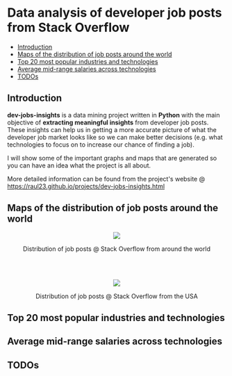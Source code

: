 # Data analysis of developer job posts from Stack Overflow

<!-- TOC depthFrom:2 depthTo:6 withLinks:1 updateOnSave:1 orderedList:0 -->

- [Introduction](#introduction)
- [Maps of the distribution of job posts around the world](#maps-of-the-distribution-of-job-posts-around-the-world)
- [Top 20 most popular industries and technologies](#top-20-most-popular-industries-and-technologies)
- [Average mid-range salaries across technologies](#average-mid-range-salaries-across-technologies)
- [TODOs](#todos)

<!-- /TOC -->

## Introduction
**dev-jobs-insights** is a data mining project written in **Python** with the
main objective of **extracting meaningful insights** from developer job posts.
These insights can help us in getting a more accurate picture of what the
developer job market looks like so we can make better decisions (e.g. what
technologies to focus on to increase our chance of finding a job).

I will show some of the important graphs and maps that are generated so you can
have an idea what the project is all about.

More detailed information can be found from the project's website @
https://raul23.github.io/projects/dev-jobs-insights.html

## Maps of the distribution of job posts around the world
<p align="center"><img src="https://bit.ly/2xVkUbu"/></p>
<p align="center">Distribution of job posts @ Stack Overflow from around the
world</p>

<br/>
<br/>

<p align="center"><img src="https://bit.ly/2QtSEDM"/></p>
<p align="center">Distribution of job posts @ Stack Overflow from the USA</p>

## Top 20 most popular industries and technologies

## Average mid-range salaries across technologies

## TODOs

